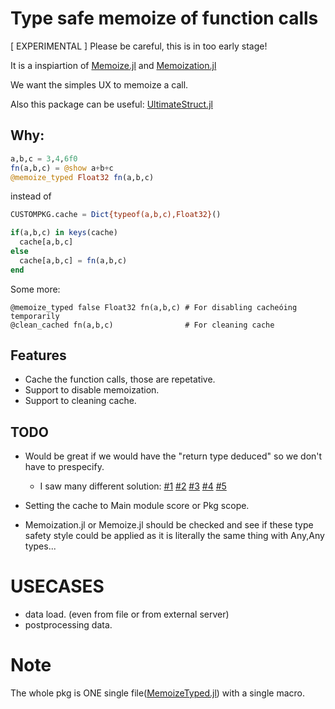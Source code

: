 # Type safe memoize of function calls

[ EXPERIMENTAL ] Please be careful, this is in too early stage!

It is a inspiartion of [Memoize.jl](https://github.com/JuliaCollections/Memoize.jl) and [Memoization.jl](https://github.com/marius311/Memoization.jl)

We want the simples UX to memoize a call. 

Also this package can be useful: [UltimateStruct.jl](https://github.com/Cvikli/UniversalStruct.jl)


## Why:
```julia
a,b,c = 3,4,6f0
fn(a,b,c) = @show a+b+c
@memoize_typed Float32 fn(a,b,c)
```
instead of
```julia
CUSTOMPKG.cache = Dict{typeof(a,b,c),Float32}()

if(a,b,c) in keys(cache) 
  cache[a,b,c]
else
  cache[a,b,c] = fn(a,b,c)
end
```

Some more:
```
@memoize_typed false Float32 fn(a,b,c) # For disabling cacheóing temporarily
@clean_cached fn(a,b,c)                # For cleaning cache
```

## Features
- Cache the function calls, those are repetative. 
- Support to disable memoization.
- Support to cleaning cache.

## TODO
- Would be great if we would have the "return type deduced" so we don't have to prespecify.
    - I saw many different solution: [#1](https://discourse.julialang.org/t/type-stable-generic-memoisation/96237) [#2](https://stackoverflow.com/questions/58328476/is-it-possible-to-get-the-return-type-of-a-julia-function-in-an-unevaluated-cont) [#3](https://discourse.julialang.org/t/obtaining-a-functions-output-type/11313) [#4](https://discourse.julialang.org/t/why-does-core-compiler-return-type-expect-function-instance-instead-of-function-type/42521) [#5](https://discourse.julialang.org/t/using-core-inference-return-type/2945)

- Setting the cache to Main module score or Pkg scope.
- Memoization.jl or Memoize.jl should be checked and see if these type safety style could be applied as it is literally the same thing with Any,Any types...

# USECASES
- data load. (even from file or from external server) 
- postprocessing data.

# Note
The whole pkg is ONE single file([MemoizeTyped.jl](https://github.com/Cvikli/MemoizeTyped.jl/blob/main/src/MemoizeTyped.jl)) with a single macro.

